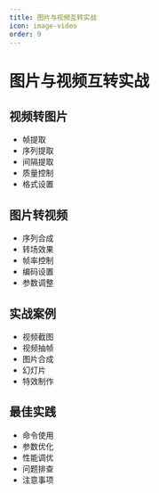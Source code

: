 ```yaml
---
title: 图片与视频互转实战
icon: image-video
order: 9
---
```


# 图片与视频互转实战

## 视频转图片
- 帧提取
- 序列提取
- 间隔提取
- 质量控制
- 格式设置

## 图片转视频
- 序列合成
- 转场效果
- 帧率控制
- 编码设置
- 参数调整

## 实战案例
- 视频截图
- 视频抽帧
- 图片合成
- 幻灯片
- 特效制作

## 最佳实践
- 命令使用
- 参数优化
- 性能调优
- 问题排查
- 注意事项
